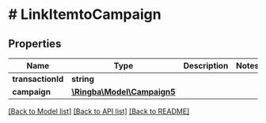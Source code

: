 # # LinkItemtoCampaign

## Properties

Name | Type | Description | Notes
------------ | ------------- | ------------- | -------------
**transactionId** | **string** |  |
**campaign** | [**\Ringba\Model\Campaign5**](Campaign5.md) |  |

[[Back to Model list]](../../README.md#models) [[Back to API list]](../../README.md#endpoints) [[Back to README]](../../README.md)
